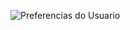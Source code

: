 ![Preferencias do Usuario](https://github.com/jonata1200/Preferencias-do-Usuario/assets/106604675/f5167906-ce76-4037-946a-df7d00191e2f)
